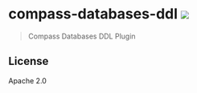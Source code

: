 # compass-databases-ddl [![][travis_img]][travis_url]

> Compass Databases DDL Plugin

## License

Apache 2.0

[travis_img]: https://travis-ci.org/mongodb-js/compass-databases-ddl.svg?branch=master
[travis_url]: https://travis-ci.org/mongodb-js/compass-databases-ddl
